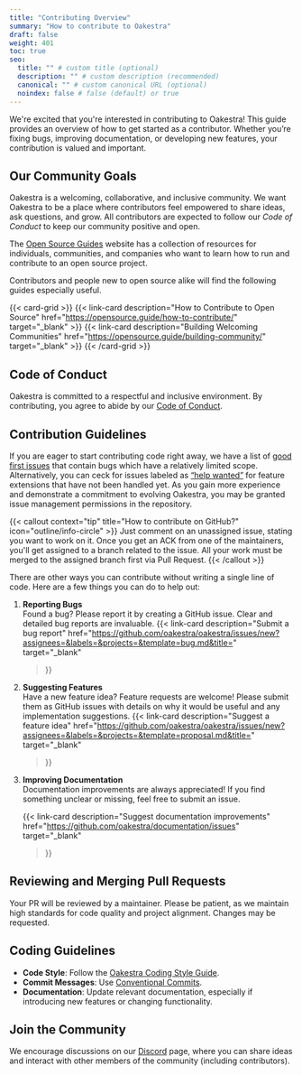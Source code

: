```yaml
---
title: "Contributing Overview"
summary: "How to contribute to Oakestra"
draft: false
weight: 401
toc: true
seo:
  title: "" # custom title (optional)
  description: "" # custom description (recommended)
  canonical: "" # custom canonical URL (optional)
  noindex: false # false (default) or true
---
```


<span class="lead">
We're excited that you're interested in contributing to Oakestra! This guide provides an overview of how to get started as a contributor. Whether you’re fixing bugs, improving documentation, or developing new features, your contribution is valued and important.
</span>

## Our Community Goals

Oakestra is a welcoming, collaborative, and inclusive community. We want Oakestra to be a place where contributors feel empowered to share ideas, ask questions, and grow. All contributors are expected to follow our _Code of Conduct_ to keep our community positive and open.

The [Open Source Guides](https://opensource.guide/) website has a collection of resources for individuals, communities, and companies who want to learn how to run and contribute to an open source project.

Contributors and people new to open source alike will find the following guides especially useful.

{{< card-grid >}}
{{< link-card description="How to Contribute to Open Source" href="https://opensource.guide/how-to-contribute/" target="_blank" >}}
{{< link-card description="Building Welcoming Communities" href="https://opensource.guide/building-community/" target="_blank" >}}
{{< /card-grid >}}

## Code of Conduct

Oakestra is committed to a respectful and inclusive environment. By contributing, you agree to abide by our [Code of Conduct](../code-of-conduct/).

## Contribution Guidelines

<!-- If you are eager to start contributing code right away, we have a list of [good first issues](https://github.com/oakestra/oakestra/labels/good%20first%20issue) that contain bugs which have a relatively limited scope. Alternatively, you can ceck for issues labeled as [“help wanted”](https://github.com/oakestra/oakestra/labels/help%20wanted) for beginner-friendly feature extensions. As you gain more experience and demonstrate a commitment to evolving Oakestra, you may be granted issue management permissions in the repository. -->

If you are eager to start contributing code right away, we have a list of [good first issues](https://github.com/oakestra/oakestra/labels/good%20first%20issue) that contain bugs which have a relatively limited scope. Alternatively, you can ceck for issues labeled as [“help wanted”](https://github.com/oakestra/oakestra/labels/help%20wanted) for feature extensions that have not been handled yet. As you gain more experience and demonstrate a commitment to evolving Oakestra, you may be granted issue management permissions in the repository.

{{< callout context="tip" title="How to contribute on GitHub?" icon="outline/info-circle" >}}
Just comment on an unassigned issue, stating you want to work on it. Once you get an ACK from one of the maintainers, you'll get assigned to a branch related to the issue. All your work must be merged to the assigned branch first via Pull Request.
{{< /callout >}}

There are other ways you can contribute without writing a single line of code. Here are a few things you can do to help out:

1. **Reporting Bugs**  
   Found a bug? Please report it by creating a GitHub issue. Clear and detailed bug reports are invaluable.
   {{< link-card
  description="Submit a bug report"
  href="https://github.com/oakestra/oakestra/issues/new?assignees=&labels=&projects=&template=bug.md&title="
  target="_blank"
   >}}

1. **Suggesting Features**  
   Have a new feature idea? Feature requests are welcome! Please submit them as GitHub issues with details on why it would be useful and any implementation suggestions.
   {{< link-card
  description="Suggest a feature idea"
  href="https://github.com/oakestra/oakestra/issues/new?assignees=&labels=&projects=&template=proposal.md&title="
  target="_blank"
   >}}

1. **Improving Documentation**  
   Documentation improvements are always appreciated! If you find something unclear or missing, feel free to submit an issue.

   {{< link-card
  description="Suggest documentation improvements"
  href="https://github.com/oakestra/documentation/issues"
  target="_blank"
   >}}

## Reviewing and Merging Pull Requests

Your PR will be reviewed by a maintainer. Please be patient, as we maintain high standards for code quality and project alignment. Changes may be requested.

## Coding Guidelines

- **Code Style**: Follow the [Oakestra Coding Style Guide](/docs/contribution-guide/code-style-guide-and-tools).
- **Commit Messages**: Use [Conventional Commits](https://www.conventionalcommits.org/).
- **Documentation**: Update relevant documentation, especially if introducing new features or changing functionality.

## Join the Community

We encourage discussions on our [Discord](https://discord.gg/7F8EhYCJDf) page, where you can share ideas and interact with other members of the community (including contributors).
